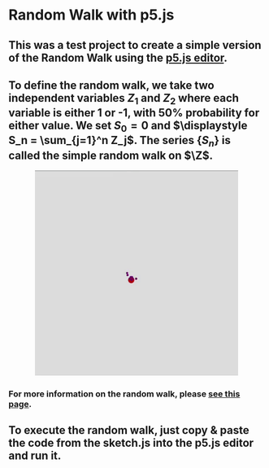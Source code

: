 # Random Walk with p5.js

## This was a test project to create a simple version of the Random Walk using the [p5.js editor](https://editor.p5js.org/).
## To define the random walk, we take two independent variables $Z_1$ and $Z_2$ where each variable is either 1 or -1, with 50% probability for either value. We set $S_0 = 0$ and $\displaystyle S_n = \sum_{j=1}^n Z_j$. The series $\{S_n\}$ is called the simple random walk on $\Z$.
<p align="center">
  <a href="https://github.com/aluizgc/random-walk-p5js">
    <img src="rndwlk.gif" width="400">
  </a>
  
### For more information on the random walk, please [see this page](https://en.wikipedia.org/wiki/Random_walk).

## To execute the random walk, just copy & paste the code from the sketch.js into the p5.js editor and run it.
